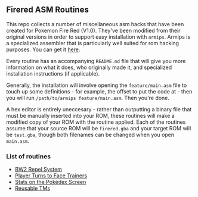 ## Firered ASM Routines

This repo collects a number of miscellaneous asm hacks that have been created for Pokemon Fire Red (V1.0). They've been modified from their original versions in order to support easy installation with `armips`. Armips is a specialized assembler that is particularly well suited for rom hacking purposes. You can get it [here](https://github.com/Kingcom/armips/releases).

Every routine has an accompanying `README.md` file that will give you more information on what it does, who originally made it, and specialized installation instructions (if applicable).

Generally, the installation will involve opening the `feature/main.asm` file to touch up some definitions - for example, the offset to put the code at - then you will run `/path/to/armips feature/main.asm`. Then you're done.

A hex editor is entirely uneccesary - rather than outputting a binary file that must be manually inserted into your ROM, these routines will make a modified copy of your ROM with the routine applied. Each of the routines assume that your source ROM will be `firered.gba` and your target ROM will be `test.gba`, though both filenames can be changed when you open `main.asm`.

### List of routines

* [BW2 Repel System](./repel-prompt/README.md)
* [Player Turns to Face Trainers](./trainer-face/README.md)
* [Stats on the Pokédex Screen](./pokedex-stats/README.md)
* [Reusable TMs](./reusable-tms/README.md)